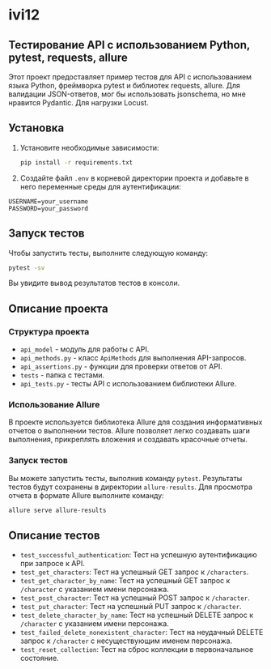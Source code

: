 
# ivi12
## Тестирование API с использованием Python, pytest, requests, allure 

Этот проект предоставляет пример тестов для API с использованием языка Python, фреймворка pytest и библиотек requests, allure.
Для валидации JSON-ответов, мог бы использовать jsonschema, но мне нравится Pydantic.
Для нагрузки Locust.

## Установка

1. Установите необходимые зависимости:

   ```bash
   pip install -r requirements.txt
   ```

2. Создайте файл `.env` в корневой директории проекта и добавьте в него переменные среды для аутентификации:

```
USERNAME=your_username
PASSWORD=your_password
```

## Запуск тестов

Чтобы запустить тесты, выполните следующую команду:

```bash
pytest -sv
```

Вы увидите вывод результатов тестов в консоли.

## Описание проекта

### Структура проекта

- `api_model` - модуль для работы с API.
- `api_methods.py` - класс `ApiMethods` для выполнения API-запросов.
- `api_assertions.py` - функции для проверки ответов от API.
- `tests` - папка с тестами.
- `api_tests.py` - тесты API с использованием библиотеки Allure.

### Использование Allure

В проекте используется библиотека Allure для создания информативных отчетов о выполнении тестов. Allure позволяет легко создавать шаги выполнения, прикреплять вложения и создавать красочные отчеты.

### Запуск тестов

Вы можете запустить тесты, выполнив команду `pytest`. Результаты тестов будут сохранены в директории `allure-results`. Для просмотра отчета в формате Allure выполните команду:

```bash
allure serve allure-results
```


## Описание тестов

- `test_successful_authentication`: Тест на успешную аутентификацию при запросе к API.
- `test_get_characters`: Тест на успешный GET запрос к `/characters`.
- `test_get_character_by_name`: Тест на успешный GET запрос к `/character` с указанием имени персонажа.
- `test_post_character`: Тест на успешный POST запрос к `/character`.
- `test_put_character`: Тест на успешный PUT запрос к `/character`.
- `test_delete_character_by_name`: Тест на успешный DELETE запрос к `/character` с указанием имени персонажа.
- `test_failed_delete_nonexistent_character`: Тест на неудачный DELETE запрос к `/character` с несуществующим именем персонажа.
- `test_reset_collection`: Тест на сброс коллекции в первоначальное состояние.

